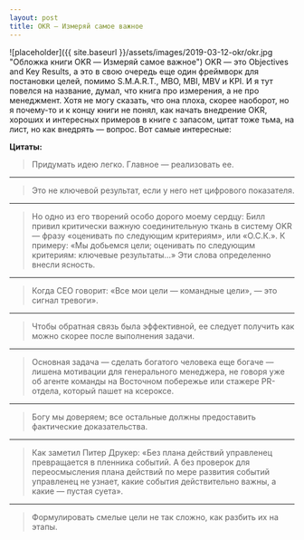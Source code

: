 ```yaml
---
layout: post
title: OKR — Измеряй самое важное
---
```


![placeholder]({{ site.baseurl }}/assets/images/2019-03-12-okr/okr.jpg "Обложка книги OKR — Измеряй самое важное")
OKR — это Objectives and Key Results, а это в свою очередь еще один фреймворк для постановки целей, помимо S.M.A.R.T., MBO, MBI, MBV и KPI. И я тут повелся на название, думал, что книга про измерения, а не про менеджмент. Хотя не могу сказать, что она плоха, скорее наоборот, но я почему-то и к концу книги не понял, как начать внедрение OKR, хороших и интересных примеров в книге с запасом, цитат тоже тьма, на лист, но как внедрять — вопрос. Вот самые интересные:

**Цитаты:**
> Придумать идею легко. Главное — реализовать ее.

***

> Это не ключевой результат, если у него нет цифрового показателя.

***

> Но одно из его творений особо дорого моему сердцу: Билл привил критически важную соединительную ткань в систему OKR — фразу «оценивать по следующим критериям», или «О.С.К.».
> К примеру: «Мы добьемся цели; оценивать по следующим критериям: ключевые результаты…» Эти слова определенно внесли ясность.

***

> Когда СЕО говорит: «Все мои цели — командные цели», — это сигнал тревоги». 

***

> Чтобы обратная связь была эффективной, ее следует получить как можно скорее после выполнения задачи.

***

> Основная задача — сделать богатого человека еще богаче — лишена мотивации для генерального менеджера, не говоря уже об агенте команды на Восточном побережье или стажере PR-отдела,
> который пашет на ксероксе.

***

> Богу мы доверяем; все остальные должны предоставить фактические доказательства.

***

> Как заметил Питер Друкер: «Без плана действий управленец превращается в пленника событий. А без проверок для переосмысления плана действий по мере развития событий управленец не узнает,
> какие события действительно важны, а какие — пустая суета».

***

> Формулировать смелые цели не так сложно, как разбить их на этапы.